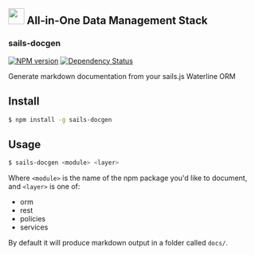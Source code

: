 ## <a href="http://www.cnectdata.com/"><img src="http://www.cnectdata.com/wp-content/uploads/2014/04/cnect-logo-200x57-20141118.png" height='32px' /></a> All-in-One Data Management Stack

### sails-docgen
[![NPM version][npm-image]][npm-url]
[![Dependency Status][daviddm-image]][daviddm-url]

Generate markdown documentation from your sails.js Waterline ORM

## Install
```sh
$ npm install -g sails-docgen
```

## Usage
```sh
$ sails-docgen <module> <layer>
```
Where `<module>` is the name of the npm package you'd like to document, and
`<layer>` is one of:

- orm
- rest
- policies
- services

By default it will produce markdown output in a folder called `docs/`.

[npm-image]: https://img.shields.io/npm/v/sails-docgen.svg?style=flat-square
[npm-url]: https://npmjs.org/package/sails-docgen
[daviddm-image]: http://img.shields.io/david/cnect/sails-docgen.svg?style=flat-square
[daviddm-url]: https://david-dm.org/cnect/sails-docgen
